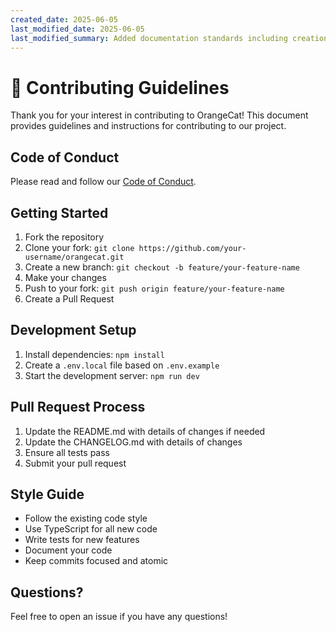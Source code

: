 ```yaml
---
created_date: 2025-06-05
last_modified_date: 2025-06-05
last_modified_summary: Added documentation standards including creation and modification dates
---
```


# 📖 Contributing Guidelines

Thank you for your interest in contributing to OrangeCat! This document provides guidelines and instructions for contributing to our project.

## Code of Conduct

Please read and follow our [Code of Conduct](CODE_OF_CONDUCT.md).

## Getting Started

1. Fork the repository
2. Clone your fork: `git clone https://github.com/your-username/orangecat.git`
3. Create a new branch: `git checkout -b feature/your-feature-name`
4. Make your changes
5. Push to your fork: `git push origin feature/your-feature-name`
6. Create a Pull Request

## Development Setup

1. Install dependencies: `npm install`
2. Create a `.env.local` file based on `.env.example`
3. Start the development server: `npm run dev`

## Pull Request Process

1. Update the README.md with details of changes if needed
2. Update the CHANGELOG.md with details of changes
3. Ensure all tests pass
4. Submit your pull request

## Style Guide

- Follow the existing code style
- Use TypeScript for all new code
- Write tests for new features
- Document your code
- Keep commits focused and atomic

## Questions?

Feel free to open an issue if you have any questions! 